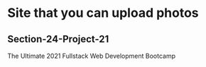 # Site that you can upload photos
## Section-24-Project-21
The Ultimate 2021 Fullstack Web Development Bootcamp
